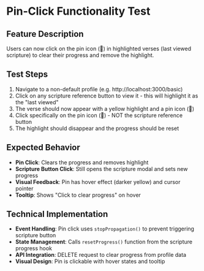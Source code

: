 # Pin-Click Functionality Test

## Feature Description
Users can now click on the pin icon (📍) in highlighted verses (last viewed scripture) to clear their progress and remove the highlight.

## Test Steps
1. Navigate to a non-default profile (e.g. http://localhost:3000/basic)
2. Click on any scripture reference button to view it - this will highlight it as the "last viewed"
3. The verse should now appear with a yellow highlight and a pin icon (📍)
4. Click specifically on the pin icon (📍) - NOT the scripture reference button
5. The highlight should disappear and the progress should be reset

## Expected Behavior
- **Pin Click**: Clears the progress and removes highlight
- **Scripture Button Click**: Still opens the scripture modal and sets new progress
- **Visual Feedback**: Pin has hover effect (darker yellow) and cursor pointer
- **Tooltip**: Shows "Click to clear progress" on hover

## Technical Implementation
- **Event Handling**: Pin click uses `stopPropagation()` to prevent triggering scripture button
- **State Management**: Calls `resetProgress()` function from the scripture progress hook
- **API Integration**: DELETE request to clear progress from profile data
- **Visual Design**: Pin is clickable with hover states and tooltip